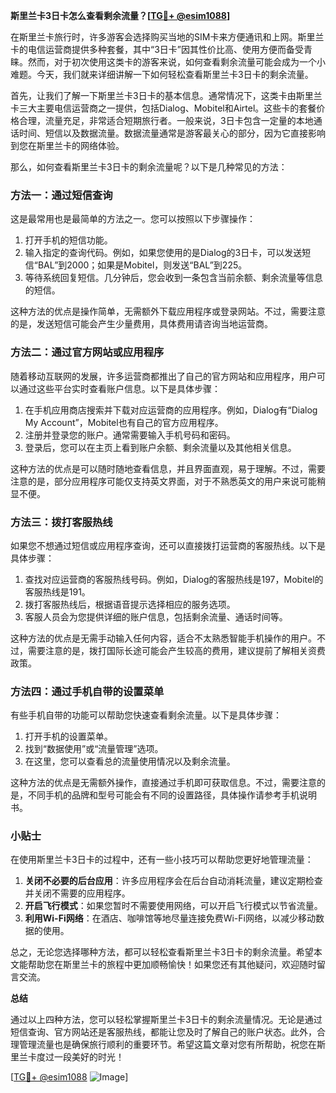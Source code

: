 **斯里兰卡3日卡怎么查看剩余流量？[[TG💪+ @esim1088](https://t.me/s/esim1088)]**

在斯里兰卡旅行时，许多游客会选择购买当地的SIM卡来方便通讯和上网。斯里兰卡的电信运营商提供多种套餐，其中“3日卡”因其性价比高、使用方便而备受青睐。然而，对于初次使用这类卡的游客来说，如何查看剩余流量可能会成为一个小难题。今天，我们就来详细讲解一下如何轻松查看斯里兰卡3日卡的剩余流量。

首先，让我们了解一下斯里兰卡3日卡的基本信息。通常情况下，这类卡由斯里兰卡三大主要电信运营商之一提供，包括Dialog、Mobitel和Airtel。这些卡的套餐价格合理，流量充足，非常适合短期旅行者。一般来说，3日卡包含一定量的本地通话时间、短信以及数据流量。数据流量通常是游客最关心的部分，因为它直接影响到您在斯里兰卡的网络体验。

那么，如何查看斯里兰卡3日卡的剩余流量呢？以下是几种常见的方法：

### 方法一：通过短信查询

这是最常用也是最简单的方法之一。您可以按照以下步骤操作：

1. 打开手机的短信功能。
2. 输入指定的查询代码。例如，如果您使用的是Dialog的3日卡，可以发送短信“BAL”到2000；如果是Mobitel，则发送“BAL”到225。
3. 等待系统回复短信。几分钟后，您会收到一条包含当前余额、剩余流量等信息的短信。

这种方法的优点是操作简单，无需额外下载应用程序或登录网站。不过，需要注意的是，发送短信可能会产生少量费用，具体费用请咨询当地运营商。

### 方法二：通过官方网站或应用程序

随着移动互联网的发展，许多运营商都推出了自己的官方网站和应用程序，用户可以通过这些平台实时查看账户信息。以下是具体步骤：

1. 在手机应用商店搜索并下载对应运营商的应用程序。例如，Dialog有“Dialog My Account”，Mobitel也有自己的官方应用程序。
2. 注册并登录您的账户。通常需要输入手机号码和密码。
3. 登录后，您可以在主页上看到账户余额、剩余流量以及其他相关信息。

这种方法的优点是可以随时随地查看信息，并且界面直观，易于理解。不过，需要注意的是，部分应用程序可能仅支持英文界面，对于不熟悉英文的用户来说可能稍显不便。

### 方法三：拨打客服热线

如果您不想通过短信或应用程序查询，还可以直接拨打运营商的客服热线。以下是具体步骤：

1. 查找对应运营商的客服热线号码。例如，Dialog的客服热线是197，Mobitel的客服热线是191。
2. 拨打客服热线后，根据语音提示选择相应的服务选项。
3. 客服人员会为您提供详细的账户信息，包括剩余流量、通话时间等。

这种方法的优点是无需手动输入任何内容，适合不太熟悉智能手机操作的用户。不过，需要注意的是，拨打国际长途可能会产生较高的费用，建议提前了解相关资费政策。

### 方法四：通过手机自带的设置菜单

有些手机自带的功能可以帮助您快速查看剩余流量。以下是具体步骤：

1. 打开手机的设置菜单。
2. 找到“数据使用”或“流量管理”选项。
3. 在这里，您可以查看总的流量使用情况以及剩余流量。

这种方法的优点是无需额外操作，直接通过手机即可获取信息。不过，需要注意的是，不同手机的品牌和型号可能会有不同的设置路径，具体操作请参考手机说明书。

### 小贴士

在使用斯里兰卡3日卡的过程中，还有一些小技巧可以帮助您更好地管理流量：

1. **关闭不必要的后台应用**：许多应用程序会在后台自动消耗流量，建议定期检查并关闭不需要的应用程序。
2. **开启飞行模式**：如果您暂时不需要使用网络，可以开启飞行模式以节省流量。
3. **利用Wi-Fi网络**：在酒店、咖啡馆等地尽量连接免费Wi-Fi网络，以减少移动数据的使用。

总之，无论您选择哪种方法，都可以轻松查看斯里兰卡3日卡的剩余流量。希望本文能帮助您在斯里兰卡的旅程中更加顺畅愉快！如果您还有其他疑问，欢迎随时留言交流。

**总结**

通过以上四种方法，您可以轻松掌握斯里兰卡3日卡的剩余流量情况。无论是通过短信查询、官方网站还是客服热线，都能让您及时了解自己的账户状态。此外，合理管理流量也是确保旅行顺利的重要环节。希望这篇文章对您有所帮助，祝您在斯里兰卡度过一段美好的时光！

[[TG💪+ @esim1088](https://t.me/s/esim1088) ![Image](https://i.postimg.cc/4NQfJmqS/Snipaste-2025-05-13-00-14-12.png)]